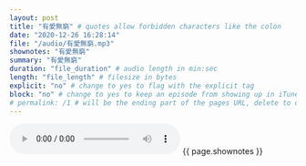 ```yaml
---
layout: post
title: "有愛無窮" # quotes allow forbidden characters like the colon
date: "2020-12-26 16:28:14"
file: "/audio/有愛無窮.mp3"
shownotes: "有愛無窮"
summary: "有愛無窮"
duration: "file_duration" # audio length in min:sec
length: "file_length" # filesize in bytes
explicit: "no" # change to yes to flag with the explicit tag
block: "no" # change to yes to keep an episode from showing up in iTunes
# permalink: /1 # will be the ending part of the pages URL, delete to default to the title
---
```


<audio controls>
<source src="{{site.url}}{{site.baseurl}}{{ page.file }}" type="audio/x-mp3">
Your browser does not support the audio element.
</audio>
{{ page.shownotes }}
